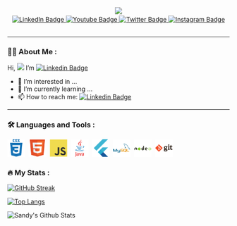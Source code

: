 <div id="header" align="center">
  <img src=https://media0.giphy.com/media/u2pmTWUi0MXjyrMaVj/200w.webp?cid=ecf05e47mvz2dwshx69nbm313ylc0p2gm818fons4usyviw6&rid=200w.webp&ct=g />
</div>

<div id="badges" align="center">
  <a href="https://www.linkedin.com/in/sandy-wahyu-prasetyo-535694148/">
    <img src="https://img.shields.io/badge/LinkedIn-blue?style=for-the-badge&logo=linkedin&logoColor=white" alt="LinkedIn Badge"/>
  </a>
  <a href="https://www.youtube.com/channel/UCTcyhTv1PrpEJqa0K6PaMhA">
    <img src="https://img.shields.io/badge/YouTube-red?style=for-the-badge&logo=youtube&logoColor=white" alt="Youtube Badge"/>
  </a>
  <a href="https://twitter.com/sandywahyup1">
    <img src="https://img.shields.io/badge/Twitter-blue?style=for-the-badge&logo=twitter&logoColor=white" alt="Twitter Badge"/>
  </a>
  <a href="https://instagram.com/sandywahyuprasetyo">
    <img src="https://img.shields.io/badge/Instagram-violet?style=for-the-badge&logo=instagram&logoColor=white" alt="Instagram Badge"/>
  </a> <br>
  <img src="https://komarev.com/ghpvc/?username=SandyWahyuPrasetyo&style=flat-square&color=blue" alt=""/>
</div>

---

### :man_technologist: About Me :

Hi, <img src="https://media.giphy.com/media/hvRJCLFzcasrR4ia7z/giphy.gif" width="12"> I’m [![Linkedin Badge](https://img.shields.io/badge/-@SandyWahyuPrasetyo-gray?style=flat&logo=Website&logoColor=white)](https://sandy-wahyu-prasetyo.000webhostapp.com/)
- 👀 I’m interested in ...
- 🌱 I’m currently learning ...
- 📫 How to reach me: [![Linkedin Badge](https://img.shields.io/badge/-Sandy_Wahyu_Prasetyo-blue?style=flat&logo=Linkedin&logoColor=white)](https://www.linkedin.com/in/sandy-wahyu-prasetyo-535694148/)

---

### :hammer_and_wrench: Languages and Tools :
<div>
  <img src="https://github.com/devicons/devicon/blob/master/icons/css3/css3-plain-wordmark.svg"  title="CSS3" alt="CSS" width="40" height="40"/>&nbsp;
  <img src="https://github.com/devicons/devicon/blob/master/icons/html5/html5-original.svg" title="HTML5" alt="HTML" width="40" height="40"/>&nbsp;
  <img src="https://github.com/devicons/devicon/blob/master/icons/javascript/javascript-original.svg" title="JavaScript" alt="JavaScript" width="40" height="40"/>&nbsp;
  <img src="https://github.com/devicons/devicon/blob/master/icons/java/java-original-wordmark.svg" title="Java" alt="Java" width="40" height="40"/>&nbsp;
  <img src="https://github.com/devicons/devicon/blob/master/icons/flutter/flutter-original.svg" title="Flutter" alt="Flutter" width="40" height="40"/>&nbsp;
  <img src="https://github.com/devicons/devicon/blob/master/icons/mysql/mysql-original-wordmark.svg" title="MySQL"  alt="MySQL" width="40" height="40"/>&nbsp;
  <img src="https://github.com/devicons/devicon/blob/master/icons/nodejs/nodejs-original-wordmark.svg" title="NodeJS" alt="NodeJS" width="40" height="40"/>&nbsp;
  <img src="https://github.com/devicons/devicon/blob/master/icons/git/git-original-wordmark.svg" title="Git" **alt="Git" width="40" height="40"/>
</div>

  
### :fire: My Stats :
[![GitHub Streak](http://github-readme-streak-stats.herokuapp.com?user=SandyWahyuPrasetyo&theme=dark&background=000000)](https://git.io/streak-stats)

[![Top Langs](https://github-readme-stats.vercel.app/api/top-langs/?username=SandyWahyuPrasetyo&layout=compact&theme=vision-friendly-dark)](https://github.com/anuraghazra/github-readme-stats)

<img alt="Sandy's Github Stats" src="https://github-readme-stats.vercel.app/api?username=SandyWahyuPrasetyo&show_icons=true&theme=shades-of-purple&hide_border=true&count_private=true" height="160"/>
